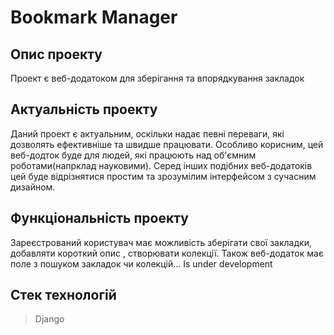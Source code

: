 # Bookmark Manager
## Опис проекту
Проект є веб-додатоком для зберігання та впорядкування закладок
## Актуальність проекту
Даний проект є актуальним, оскільки надає певні переваги, які дозволять ефективніше та швидше працювати. Особливо корисним, цей веб-додток буде для людей, які працюють над об'ємним роботами(напрклад науковими). Серед інших подібних веб-додатоків цей буде відрізнятися простим та зрозумілим інтерфейсом з сучасним дизайном.
## Функціональність проекту
Зареєстрований користувач має можливість зберігати свої закладки, добавляти короткий опис , cтворювати колекції. 
Також веб-додаток має поле з пошуком закладок чи колекцій...
Is under development
## Стек технологій 
> Django 
